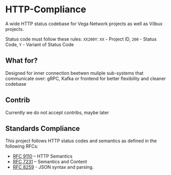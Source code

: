 # HTTP-Compliance
A wide HTTP status codebase for Vega Network projects as well as Vilbux projects.

Status code must follow these rules: `XX200Y`: `XX` - Project ID, `200` - Status Code, `Y` - Variant of Status Code

## What for?
Designed for inner connection beetwen muliple sub-systems that communicate over: gRPC, Kafka or frontend for better flexibility and cleaner codebase

## Contrib
Currently we do not accept contribs, maybe later

## Standards Compliance
This project follows HTTP status codes and semantics as defined in the following RFCs:

- [RFC 9110](https://datatracker.ietf.org/doc/html/rfc9110) – HTTP Semantics
- [RFC 7231](https://datatracker.ietf.org/doc/html/rfc7231) – Semantics and Content
- [RFC 8259](https://datatracker.ietf.org/doc/html/rfc8259) - JSON syntax and parsing.
